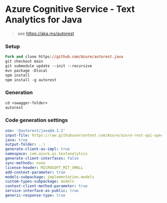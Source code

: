 # Azure Cognitive Service - Text Analytics for Java

> see https://aka.ms/autorest

### Setup
```ps
Fork and clone https://github.com/Azure/autorest.java 
git checkout main
git submodule update --init --recursive
mvn package -Dlocal
npm install
npm install -g autorest
```

### Generation
```ps
cd <swagger-folder>
autorest
```

### Code generation settings
``` yaml
use: '@autorest/java@4.1.2'
input-file: https://raw.githubusercontent.com/Azure/azure-rest-api-specs/ac205086f477776e8d9aa4ff771e98f174afbea2/specification/cognitiveservices/data-plane/Language/preview/2022-10-01-preview/analyzetext.json
java: true
output-folder: ..\
generate-client-as-impl: true
namespace: com.azure.ai.textanalytics
generate-client-interfaces: false
sync-methods: none
license-header: MICROSOFT_MIT_SMALL
add-context-parameter: true
models-subpackage: implementation.models
custom-types-subpackage: models
context-client-method-parameter: true
service-interface-as-public: true
generic-response-type: true
```
